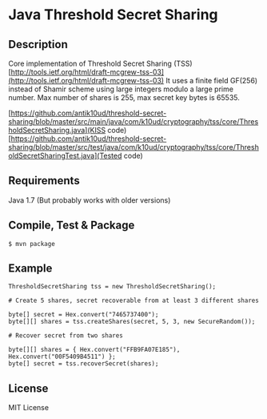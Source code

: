 Java Threshold Secret Sharing
===

## Description
Core implementation of Threshold Secret Sharing (TSS) [http://tools.ietf.org/html/draft-mcgrew-tss-03](http://tools.ietf.org/html/draft-mcgrew-tss-03)
  It uses a finite field GF(256) instead of Shamir scheme using large integers modulo a large prime number. 
  Max number of shares is 255, max secret key bytes is 65535. 

  [https://github.com/antik10ud/threshold-secret-sharing/blob/master/src/main/java/com/k10ud/cryptography/tss/core/ThresholdSecretSharing.java](KISS code)
  [https://github.com/antik10ud/threshold-secret-sharing/blob/master/src/test/java/com/k10ud/cryptography/tss/core/ThresholdSecretSharingTest.java](Tested code)


## Requirements
Java 1.7 (But probably works with older versions) 

## Compile, Test & Package
    $ mvn package

## Example
    ThresholdSecretSharing tss = new ThresholdSecretSharing();

    # Create 5 shares, secret recoverable from at least 3 different shares

	byte[] secret = Hex.convert("7465737400");
	byte[][] shares = tss.createShares(secret, 5, 3, new SecureRandom());

    # Recover secret from two shares
	
	byte[][] shares = { Hex.convert("FFB9FA07E185"), Hex.convert("00F5409B4511") };
	byte[] secret = tss.recoverSecret(shares);
		
		
## License
MIT License